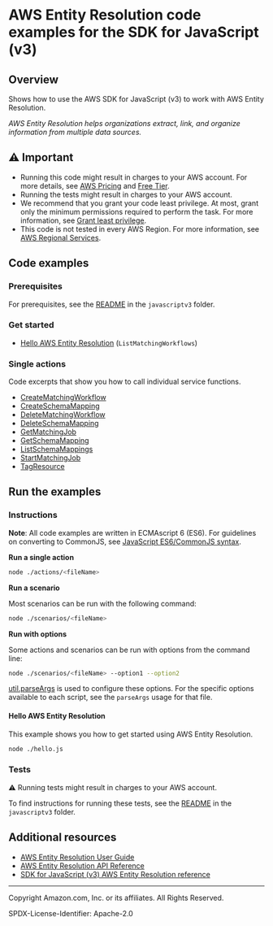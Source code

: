 # AWS Entity Resolution code examples for the SDK for JavaScript (v3)

## Overview

Shows how to use the AWS SDK for JavaScript (v3) to work with AWS Entity Resolution.

<!--custom.overview.start-->
<!--custom.overview.end-->

_AWS Entity Resolution helps organizations extract, link, and organize information from multiple data sources._

## ⚠ Important

* Running this code might result in charges to your AWS account. For more details, see [AWS Pricing](https://aws.amazon.com/pricing/) and [Free Tier](https://aws.amazon.com/free/).
* Running the tests might result in charges to your AWS account.
* We recommend that you grant your code least privilege. At most, grant only the minimum permissions required to perform the task. For more information, see [Grant least privilege](https://docs.aws.amazon.com/IAM/latest/UserGuide/best-practices.html#grant-least-privilege).
* This code is not tested in every AWS Region. For more information, see [AWS Regional Services](https://aws.amazon.com/about-aws/global-infrastructure/regional-product-services).

<!--custom.important.start-->
<!--custom.important.end-->

## Code examples

### Prerequisites

For prerequisites, see the [README](../../README.md#Prerequisites) in the `javascriptv3` folder.


<!--custom.prerequisites.start-->
<!--custom.prerequisites.end-->

### Get started

- [Hello AWS Entity Resolution](hello.js#L4) (`ListMatchingWorkflows`)


### Single actions

Code excerpts that show you how to call individual service functions.

- [CreateMatchingWorkflow](actions/create-matching-workflow.js#L4)
- [CreateSchemaMapping](actions/create-schema-mapping.js#L4)
- [DeleteMatchingWorkflow](actions/delete-matching-workflow.js#L4)
- [DeleteSchemaMapping](actions/delete-schema-mapping.js#L4)
- [GetMatchingJob](actions/get-matching-job.js#L4)
- [GetSchemaMapping](actions/get-schema-mapping.js#L4)
- [ListSchemaMappings](actions/list-schema-mappings.js#L4)
- [StartMatchingJob](actions/start-matching-job.js#L4)
- [TagResource](actions/tag-entity-resource.js#L4)


<!--custom.examples.start-->
<!--custom.examples.end-->

## Run the examples

### Instructions

**Note**: All code examples are written in ECMAscript 6 (ES6). For guidelines on converting to CommonJS, see
[JavaScript ES6/CommonJS syntax](https://docs.aws.amazon.com/sdk-for-javascript/v3/developer-guide/sdk-examples-javascript-syntax.html).

**Run a single action**

```bash
node ./actions/<fileName>
```

**Run a scenario**

Most scenarios can be run with the following command:
```bash
node ./scenarios/<fileName>
```

**Run with options**

Some actions and scenarios can be run with options from the command line:
```bash
node ./scenarios/<fileName> --option1 --option2
```
[util.parseArgs](https://nodejs.org/api/util.html#utilparseargsconfig) is used to configure
these options. For the specific options available to each script, see the `parseArgs` usage
for that file.

<!--custom.instructions.start-->
<!--custom.instructions.end-->

#### Hello AWS Entity Resolution

This example shows you how to get started using AWS Entity Resolution.

```bash
node ./hello.js
```


### Tests

⚠ Running tests might result in charges to your AWS account.


To find instructions for running these tests, see the [README](../../README.md#Tests)
in the `javascriptv3` folder.



<!--custom.tests.start-->
<!--custom.tests.end-->

## Additional resources

- [AWS Entity Resolution User Guide](https://docs.aws.amazon.com/entityresolution/latest/userguide/what-is-service.html)
- [AWS Entity Resolution API Reference](https://docs.aws.amazon.com/entityresolution/latest/apireference/Welcome.html)
- [SDK for JavaScript (v3) AWS Entity Resolution reference](https://docs.aws.amazon.com/AWSJavaScriptSDK/v3/latest/client/entityresolution/)

<!--custom.resources.start-->
<!--custom.resources.end-->

---

Copyright Amazon.com, Inc. or its affiliates. All Rights Reserved.

SPDX-License-Identifier: Apache-2.0
